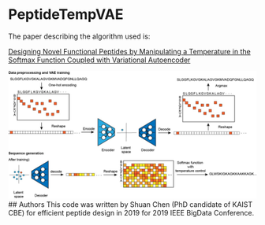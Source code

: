 # PeptideTempVAE
The paper describing the algorithm used is:

[Designing Novel Functional Peptides by Manipulating a Temperature in the Softmax Function Coupled with Variational Autoencoder](https://doi.org/10.1109/BigData47090.2019.9006253)

<img src="https://github.com/shuan4638/PeptideTempVAE/blob/master/PeptideVAE.jpg">
## Authors
This code was written by Shuan Chen (PhD candidate of KAIST CBE) for efficient peptide design in 2019 for 2019 IEEE BigData Conference.

